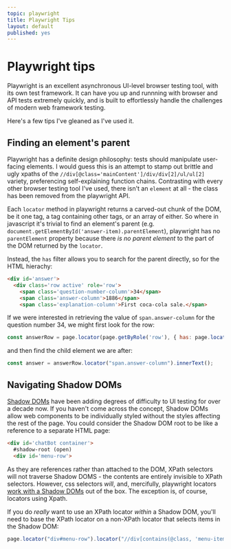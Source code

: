 ```yaml
---
topic: playwright
title: Playwright Tips 
layout: default
published: yes 
---
```


# Playwright tips

Playwright is an excellent asynchronous UI-level browser testing tool, with its own test framework. It can have you up and runnning with browser and API tests extremely quickly, and is built to effortlessly handle the challenges of modern web framework testing. 

Here's a few tips I've gleaned as I've used it. 


## Finding an element's parent 

Playwright has a definite design philosophy: tests should manipulate user-facing elements. I would guess this is an attempt to stamp out brittle and ugly xpaths of the `//div[@class='mainContent']/div/div[2]/ul/ul[2]` variety, preferencing self-explaining function chains. Contrasting with every other browser testing tool I've used, there isn't an `element` at all - the class has been removed from the playwright API. 

Each `locator` method in playwright returns a carved-out chunk of the DOM, be it one tag, a tag containing other tags, or an array of either. So where in javascript it's trivial to find an element's parent (e.g. `document.getElementById('answer-item).parentElement`), playwright has no `parentElement` property because there _is no parent element_ to the part of the DOM returned by the `locator`.

Instead, the `has` filter allows you to search for the parent directly, so for the HTML hierachy: 

```html
<div id='answer'>
  <div class='row active' role='row'>
    <span class='question-number-column'>34</span>
    <span class='answer-column'>1886</span>
    <span class='explanation-column'>First coca-cola sale.</span>
```

If we were interested in retrieving the value of `span.answer-column` for the question number 34, we might first look for the row:

```javascript
const answerRow = page.locator(page.getByRole('row'), { has: page.locator("span.question-number-column").filter({hasText: "34"})});
```
and then find the child element we are after:

```javascript
const answer = answerRow.locator("span.answer-column").innerText();
```


## Navigating Shadow DOMs

[Shadow DOMs](https://developer.mozilla.org/en-US/docs/Web/API/Web_components/Using_shadow_DOM) have been adding degrees of difficulty to UI testing for over a decade now. If you haven't come across the concept, Shadow DOMs allow web components to be individually styled without the styles affecting the rest of the page. You could consider the Shadow DOM root to be like a reference to a separate HTML page:

```html
<div id='chatBot container'>
  #shadow-root (open)
  <div id='menu-row'>
```

As they are references rather than attached to the DOM, XPath selectors will not traverse Shadow DOMS - the contents are entirely invisible to XPath selectors.  However, css selectors _will_, and, mercifully, playwright locators [work with a Shadow DOMs](https://playwright.dev/docs/locators#locate-in-shadow-dom) out of the box. The exception is, of course, locators using Xpath.

If you do _really_ want to use an XPath locator _within_ a Shadow DOM, you'll need to base the XPath locator on a non-XPath locator that selects items in the Shadow DOM: 

```javascript
page.locator("div#menu-row").locator("//div[contains(@class, 'menu-item')])
```




